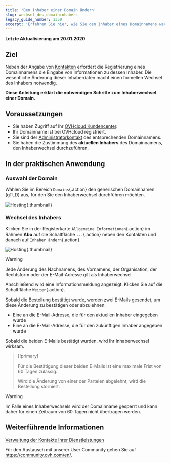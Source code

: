 ```yaml
---
title: 'Den Inhaber einer Domain ändern'
slug: wechsel_des_domaininhabers
legacy_guide_number: 1350
excerpt: 'Erfahren Sie hier, wie Sie den Inhaber eines Domainnamens wechseln können'
---
```


**Letzte Aktualisierung am 20.01.2020**

## Ziel

Neben der Angabe von [Kontakten](https://docs.ovh.com/de/customer/verwaltung-der-kontakte) erfordert die Registrierung eines Domainnamens die Eingabe von Informationen zu dessen Inhaber. Die wesentliche Änderung dieser Inhaberdaten macht einen formellen Wechsel des Inhabers notwendig.

**Diese Anleitung erklärt die notwendigen Schritte zum Inhaberwechsel einer Domain.**

## Voraussetzungen

- Sie haben Zugriff auf Ihr [OVHcloud Kundencenter](https://www.ovh.com/auth/?action=gotomanager).
- Ihr Domainname ist bei OVHcloud registriert.
- Sie sind der [Administratorkontakt](https://docs.ovh.com/de/customer/verwaltung-der-kontakte) des entsprechenden Domainnamens.
- Sie haben die Zustimmung des **aktuellen Inhabers** des Domainnamens, den Inhaberwechsel durchzuführen.

## In der praktischen Anwendung

### Auswahl der Domain
Wählen Sie im Bereich `Domains`{.action} den generischen Domainnamen (gTLD) aus, für den Sie den Inhaberwechsel durchführen möchten.


![Hosting](images/SS_2.PNG){.thumbnail}


### Wechsel des Inhabers
Klicken Sie in der Registerkarte `Allgemeine Informationen`{.action} im Rahmen **Abo** auf die Schaltfläche `...`{.action} neben den Kontakten und danach auf `Inhaber ändern`{.action}.


![Hosting](images/3652-2.png){.thumbnail}


> [!warning]
>
> Jede Änderung des Nachnamens, des Vornamens, der Organisation, der Rechtsform oder der E-Mail-Adresse gilt
> als Inhaberwechsel.
> 

Anschließend wird eine Informationsmeldung angezeigt. Klicken Sie auf die Schaltfläche `Weiter`{.action}.

Sobald die Bestellung bestätigt wurde, werden zwei E-Mails gesendet, um diese Änderung zu bestätigen oder abzulehnen:

- Eine an die E-Mail-Adresse, die für den aktuellen Inhaber eingegeben wurde
- Eine an die E-Mail-Adresse, die für den zukünftigen Inhaber angegeben wurde

Sobald die beiden E-Mails bestätigt wurden, wird Ihr Inhaberwechsel wirksam.



> [!primary]
>
> 
> Für die Bestätigung dieser beiden E-Mails ist eine maximale Frist von 60 Tagen zulässig.
> 
> Wird die Änderung von einer der Parteien abgelehnt, wird die Bestellung storniert.
> 
> 



> [!warning]
>
> Im Falle eines Inhaberwechsels wird der Domainname
> gesperrt und kann daher für einen Zeitraum von 60 Tagen nicht übertragen werden.
> 

## Weiterführende Informationen

[Verwaltung der Kontakte Ihrer Dienstleistungen](https://docs.ovh.com/de/customer/verwaltung-der-kontakte/)

Für den Austausch mit unserer User Community gehen Sie auf https://community.ovh.com/en/.


